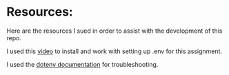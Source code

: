 # Resources:
Here are the resources I sued in order to assist with the development of this repo.

I used this [video](https://www.youtube.com/watch?v=YdgIWTYQ69A&ab_channel=JonathanSoma) to install and work with setting up .env for this assignment.

I used the [dotenv documentation](https://pypi.org/project/python-dotenv/) for troubleshooting.

